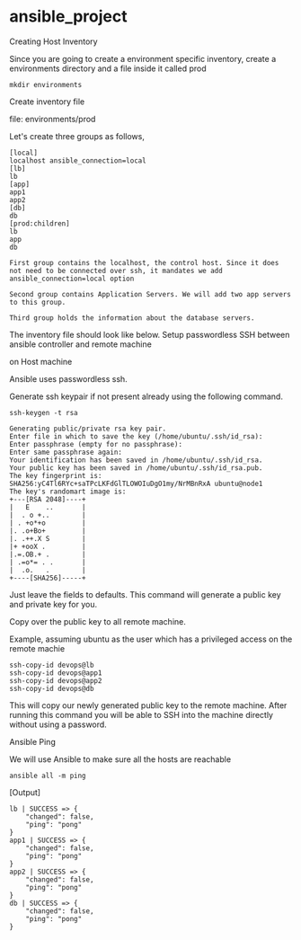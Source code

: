 # ansible_project
Creating Host Inventory

Since you are going to create a environment specific inventory, create a environments directory and a file inside it called prod

    mkdir environments

Create inventory file

file: environments/prod

Let's create three groups as follows,

    [local]
    localhost ansible_connection=local  
    [lb] 
    lb  
    [app] 
    app1 
    app2   
    [db] 
    db  
    [prod:children] 
    lb 
    app 
    db 

    First group contains the localhost, the control host. Since it does not need to be connected over ssh, it mandates we add ansible_connection=local option

    Second group contains Application Servers. We will add two app servers to this group.

    Third group holds the information about the database servers.

The inventory file should look like below.
Setup passwordless SSH between ansible controller and remote machine

on Host machine

Ansible uses passwordless ssh.

Generate ssh keypair if not present already using the following command.

    ssh-keygen -t rsa
     
    Generating public/private rsa key pair.
    Enter file in which to save the key (/home/ubuntu/.ssh/id_rsa):
    Enter passphrase (empty for no passphrase):
    Enter same passphrase again:
    Your identification has been saved in /home/ubuntu/.ssh/id_rsa.
    Your public key has been saved in /home/ubuntu/.ssh/id_rsa.pub.
    The key fingerprint is:
    SHA256:yC4Tl6RYc+saTPcLKFdGlTLOWOIuDgO1my/NrMBnRxA ubuntu@node1
    The key's randomart image is:
    +---[RSA 2048]----+
    |   E    ..       |
    |  . o +..        |
    | . +o*+o         |
    |. .o+Bo+         |
    |. .++.X S        |
    |+ +ooX .         |
    |.=.OB.+ .        |
    | .=o*= . .       |
    |  .o.   .        |
    +----[SHA256]-----+

Just leave the fields to defaults. This command will generate a public key and private key for you.

Copy over the public key to all remote machine.

Example, assuming ubuntu as the user which has a privileged access on the remote machie

    ssh-copy-id devops@lb
    ssh-copy-id devops@app1  
    ssh-copy-id devops@app2  
    ssh-copy-id devops@db

This will copy our newly generated public key to the remote machine. After running this command you will be able to SSH into the machine directly without using a password.

Ansible Ping

We will use Ansible to make sure all the hosts are reachable

    ansible all -m ping

[Output]

    lb | SUCCESS => {
        "changed": false,
        "ping": "pong"
    }
    app1 | SUCCESS => {
        "changed": false,
        "ping": "pong"
    }
    app2 | SUCCESS => {
        "changed": false,
        "ping": "pong"
    }
    db | SUCCESS => {
        "changed": false,
        "ping": "pong"
    }


